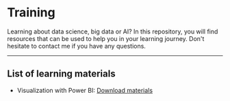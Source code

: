 # Training

Learning about data science, big data or AI? In this repository, you will find resources that can be used to help you in your learning journey. Don't hesitate to contact me if you have any questions.

---
## List of learning materials

- Visualization with Power BI: [Download materials](https://www.dropbox.com/scl/fi/iz0gzlgasph1da25k78t7/VPBI_materials.zip?rlkey=fzb4u6lh0coyzenzoitl0lu1g&dl=1)


